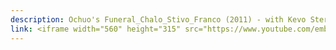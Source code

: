 ```yaml
---
description: Ochuo's Funeral_Chalo_Stivo_Franco (2011) - with Kevo Stero
link: <iframe width="560" height="315" src="https://www.youtube.com/embed/4FlDzv1NIzQ?si=zAmFP6sunLg_PjIR" title="YouTube video player" frameborder="0" allow="accelerometer; autoplay; clipboard-write; encrypted-media; gyroscope; picture-in-picture; web-share" referrerpolicy="strict-origin-when-cross-origin" allowfullscreen></iframe>
---
```

